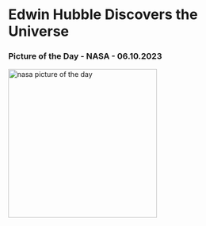 # Edwin Hubble Discovers the Universe 
### Picture of the Day - NASA - 06.10.2023
<img src="https://apod.nasa.gov/apod/image/2004/HubbleVarOrig_Carnegie_960.jpg" alt="nasa picture of the day" width="300"/>